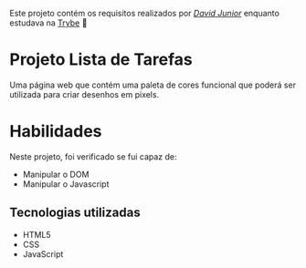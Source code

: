 Este projeto contém os requisitos realizados por _[David Junior](https://www.linkedin.com/in/davidjrrj/)_ enquanto estudava na [Trybe](https://www.betrybe.com/) :rocket:

# Projeto Lista de Tarefas

Uma página web que contém uma paleta de cores funcional que poderá ser utilizada para criar desenhos em pixels.

# Habilidades

Neste projeto, foi verificado se fui capaz de:

* Manipular o DOM
* Manipular o Javascript

## Tecnologias utilizadas

* HTML5
* CSS
* JavaScript


